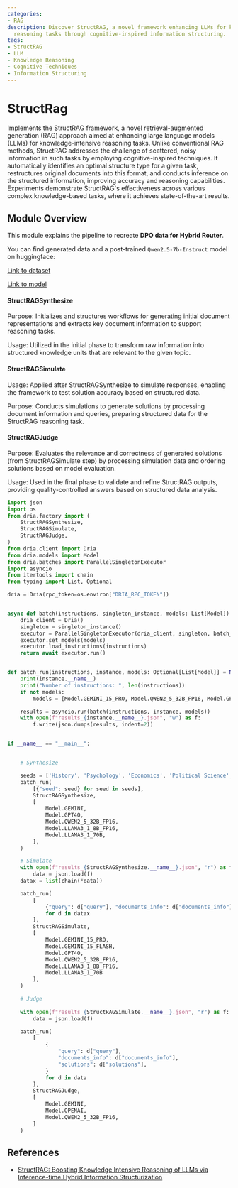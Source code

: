 ```yaml
---
categories:
- RAG
description: Discover StructRAG, a novel framework enhancing LLMs for knowledge-intensive
  reasoning tasks through cognitive-inspired information structuring.
tags:
- StructRAG
- LLM
- Knowledge Reasoning
- Cognitive Techniques
- Information Structuring
---
```


# StructRag

Implements the StructRAG framework, a novel retrieval-augmented generation (RAG) approach aimed at enhancing 
large language models (LLMs) for knowledge-intensive reasoning tasks. Unlike conventional RAG methods, 
StructRAG addresses the challenge of scattered, noisy information in such tasks by employing cognitive-inspired 
techniques. It automatically identifies an optimal structure type for a given task, restructures original documents 
into this format, and conducts inference on the structured information, improving accuracy and reasoning capabilities. 
Experiments demonstrate StructRAG's effectiveness across various complex knowledge-based tasks, where it achieves 
state-of-the-art results.

## Module Overview

This module explains the pipeline to recreate **DPO data for Hybrid Router**. 

You can find generated data and a post-trained `Qwen2.5-7b-Instruct` model on huggingface:

[Link to dataset](https://huggingface.co/datasets/andthattoo/router-dpo)

[Link to model](https://huggingface.co/andthattoo/Qwen2.5-7B-StructRAG-router)

#### StructRAGSynthesize

Purpose: Initializes and structures workflows for generating initial document representations and extracts key document information to support reasoning tasks.

Usage: Utilized in the initial phase to transform raw information into structured knowledge units that are relevant to the given topic.

#### StructRAGSimulate

Usage: Applied after StructRAGSynthesize to simulate responses, enabling the framework to test solution accuracy based on structured data.

Purpose: Conducts simulations to generate solutions by processing document information and queries, preparing structured data for the StructRAG reasoning task.

#### StructRAGJudge

Purpose: Evaluates the relevance and correctness of generated solutions (from StructRAGSimulate step) by processing simulation data and ordering solutions based on model evaluation.

Usage: Used in the final phase to validate and refine StructRAG outputs, providing quality-controlled answers based on structured data analysis.


```python
import json
import os
from dria.factory import (
    StructRAGSynthesize,
    StructRAGSimulate,
    StructRAGJudge,
)
from dria.client import Dria
from dria.models import Model
from dria.batches import ParallelSingletonExecutor
import asyncio
from itertools import chain
from typing import List, Optional

dria = Dria(rpc_token=os.environ["DRIA_RPC_TOKEN"])


async def batch(instructions, singleton_instance, models: List[Model]):
    dria_client = Dria()
    singleton = singleton_instance()
    executor = ParallelSingletonExecutor(dria_client, singleton, batch_size=2000)
    executor.set_models(models)
    executor.load_instructions(instructions)
    return await executor.run()


def batch_run(instructions, instance, models: Optional[List[Model]] = None):
    print(instance.__name__)
    print("Number of instructions: ", len(instructions))
    if not models:
        models = [Model.GEMINI_15_PRO, Model.QWEN2_5_32B_FP16, Model.GPT4O]

    results = asyncio.run(batch(instructions, instance, models))
    with open(f"results_{instance.__name__}.json", "w") as f:
        f.write(json.dumps(results, indent=2))


if __name__ == "__main__":


    # Synthesize

    seeds = ['History', 'Psychology', 'Economics', 'Political Science', 'Linguistics', 'Astronomy', 'Chemistry', 'Biology', 'Environmental Science', 'Culinary Arts', 'Architecture', 'Wildlife', 'Computers', 'Food', 'Physics', 'Communication', 'Music', 'Sociology', 'Art', 'Modern Art', 'Mechanical Physics', 'Mathematics', 'Philosophy', 'Geography', 'Anthropology', 'Literature', 'Theater', 'Film', 'Education', 'Business', 'Engineering', 'Medicine', 'Law', 'Public Health', 'Data Science', 'Artificial Intelligence', 'Robotics', 'Genetics', 'Neuroscience', 'Astrophysics', 'Oceanography', 'Meteorology', 'Geology', 'Agronomy', 'Zoology', 'Botany', 'History', 'Psychology', 'Economics', 'Political Science', 'Linguistics', 'Astronomy', 'Chemistry', 'Biology', 'Environmental Science', 'Culinary Arts', 'Architecture', 'Wildlife', 'Computers', 'Food', 'Physics', 'Communication', 'Music', 'Sociology', 'Art', 'Modern Art', 'Mechanical Physics']
    batch_run(
        [{"seed": seed} for seed in seeds],
        StructRAGSynthesize,
        [
            Model.GEMINI,
            Model.GPT4O,
            Model.QWEN2_5_32B_FP16,
            Model.LLAMA3_1_8B_FP16,
            Model.LLAMA3_1_70B,
        ],
    )

    # Simulate
    with open(f"results_{StructRAGSynthesize.__name__}.json", "r") as f:
        data = json.load(f)
    datax = list(chain(*data))

    batch_run(
        [
            {"query": d["query"], "documents_info": d["documents_info"]}
            for d in datax
        ],
        StructRAGSimulate,
        [
            Model.GEMINI_15_PRO,
            Model.GEMINI_15_FLASH,
            Model.GPT4O,
            Model.QWEN2_5_32B_FP16,
            Model.LLAMA3_1_8B_FP16,
            Model.LLAMA3_1_70B
        ],
    )

    # Judge
    
    with open(f"results_{StructRAGSimulate.__name__}.json", "r") as f:
        data = json.load(f)

    batch_run(
        [
            {
                "query": d["query"],
                "documents_info": d["documents_info"],
                "solutions": d["solutions"],
            }
            for d in data
        ],
        StructRAGJudge,
        [
            Model.GEMINI,
            Model.OPENAI,
            Model.QWEN2_5_32B_FP16,
        ]
    )
```

## References
- [StructRAG: Boosting Knowledge Intensive Reasoning of LLMs via Inference-time Hybrid Information Structurization](https://arxiv.org/abs/2410.08815)